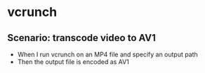 # vcrunch

## Scenario: transcode video to AV1
* When I run vcrunch on an MP4 file and specify an output path
* Then the output file is encoded as AV1
